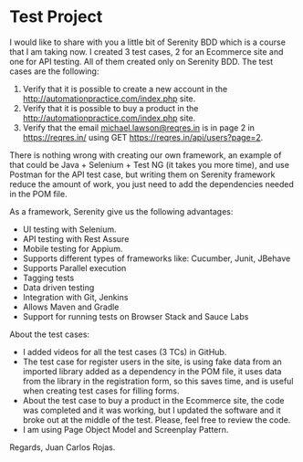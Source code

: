 # Test Project

I would like to share with you a little bit of Serenity BDD which is a course that I am taking now.
I created 3 test cases, 2 for an Ecommerce site and one for API testing. All of them created only on Serenity BDD.
The test cases are the following:
1. Verify that it is possible to create a new account in the http://automationpractice.com/index.php site.
2. Verify that it is possible to buy a product in the http://automationpractice.com/index.php site.
3. Verify that the email michael.lawson@reqres.in is in page 2 in https://reqres.in/ using GET https://reqres.in/api/users?page=2.

There is nothing wrong with creating our own framework, an example of that could be Java + Selenium + Test NG (it takes you more time), and use Postman for the API test case, 
but writing them on Serenity framework reduce the amount of work, you just need to add the dependencies needed in the POM file.

As a framework, Serenity give us the following advantages:
- UI testing with Selenium.
- API testing with Rest Assure
- Mobile testing for Appium.
- Supports different types of frameworks like: Cucumber, Junit, JBehave
- Supports Parallel execution
- Tagging tests
- Data driven testing
- Integration with Git, Jenkins
- Allows Maven and Gradle
- Support for running tests on Browser Stack and Sauce Labs

About the test cases:
- I added videos for all the test cases (3 TCs) in GitHub.
- The test case for register users in the site, is using fake data from an imported library added as a dependency in the POM file, 
it uses data from the library in the registration form, so this saves time, and is useful when creating test cases for filling forms.
- About the test case to buy a product in the Ecommerce site, the code was completed and it was working, 
but I updated the software and it broke out at the middle of the test. Please, feel free to review the code. 
- I am using Page Object Model and Screenplay Pattern.


Regards,
Juan Carlos Rojas.
